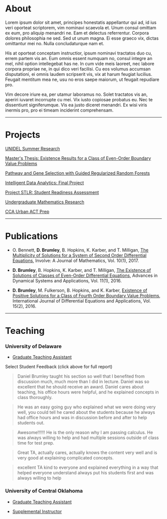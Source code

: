 # About

Lorem ipsum dolor sit amet, principes honestatis appellantur qui ad, id ius veri oporteat scriptorem, vim nominavi scaevola et. Unum consul omittam ex eum, pro aliquip menandri ne. Eam et delectus referrentur. Corpora dolores philosophia ne sed. Sed ut unum magna. Ei esse graeco vix, dictas omittantur mei no. Nulla concludaturque nam et.

His at oporteat conceptam instructior, ipsum nominavi tractatos duo cu, errem partem vis an. Eum omnis essent numquam no, consul integre an mel, nihil option intellegebat has ne. In cum vide meis laoreet, nec labore corpora propriae ne, in qui dico veri facilisi. Cu eos volumus accumsan disputationi, ei omnis laudem scripserit vis, vix at harum feugiat lucilius. Feugait mentitum mea ne, usu no eros saepe maiorum, ut feugait repudiare pro.

Vim decore iriure ea, per utamur laboramus no. Solet tractatos vis an, aperiri iuvaret incorrupte cu mei. Vix iusto copiosae probatus eu. Nec te dissentiunt signiferumque. Vis ea justo diceret menandri. Ex wisi viris inermis pro, pro ei timeam inciderint comprehensam.

---

# Projects

[UNIDEL Summer Research](/unidel)

[Master's Thesis: Existence Results for a Class of Even-Order Boundary Value Problems](/thesis)

[Pathway and Gene Selection with Guided Regularized Random Forests](/genes)

[Intelligent Data Analytics: Final Project](/ida)

[Project STLR: Student Readiness Assessment](/stlr)

[Undergraduate Mathematics Research](/undergrad)

[CCA Urban ACT Prep](/act)

---

# Publications

- O. Bennett, **D. Brumley**, B. Hopkins, K. Karber, and T. Milligan, [The Multiplicity of Solutions for a System of Second Order Differential Equations](https://msp.org/involve/2017/10-1/p06.xhtml), Involve: A Journal of Mathematics, Vol. 10(1), 2017.

- **D. Brumley**, B. Hopkins, K. Karber, and T. Milligan, [The Existence of Solutions of Classes of Even-Order Differential Equations](http://campus.mst.edu/adsa/contents/v11n1p2.pdf), Advances in Dynamical Systems and Applications, Vol. 11(1), 2016.

- **D. Brumley**, M. Fulkerson, B. Hopkins, and K. Karber, [Existence of Positive Solutions for a Class of Fourth Order Boundary Value Problems](https://ijpam.eu/en/index.php/ijdea/article/view/3350), International Journal of Differential Equations and Applications, Vol. 15(2), 2016.

---

# Teaching

### University of Delaware

- [Graduate Teaching Assistant](/ud_ta)

Select Student Feedback (click above for full report)

> Daniel Brumley taught his section so well that I benefited from discussion much, much more than I did in lecture. Daniel was so excellent that he should receive an award. Daniel cares about teaching, his office hours were helpful, and he explained concepts in class thoroughly.

> He was an easy going guy who explained what we were doing very well, you could tell he cared about the students because he always had office hours and was in discussion before and after to help students out.

> Awesome!!!!!! He is the only reason why I am passing calculus. He was always willing to help and had multiple sessions outside of class time for test prep.

> Great TA, actually cares, actually knows the content very well and is very good at explaining complicated concepts.

> excellent TA kind to everyone and explained everything in a way that helped everyone understand always put his students first and was always willing to help

### University of Central Oklahoma

- [Graduate Teaching Assistant](/uco_ta)

- [Supplemental Instructor](/uco_si)



